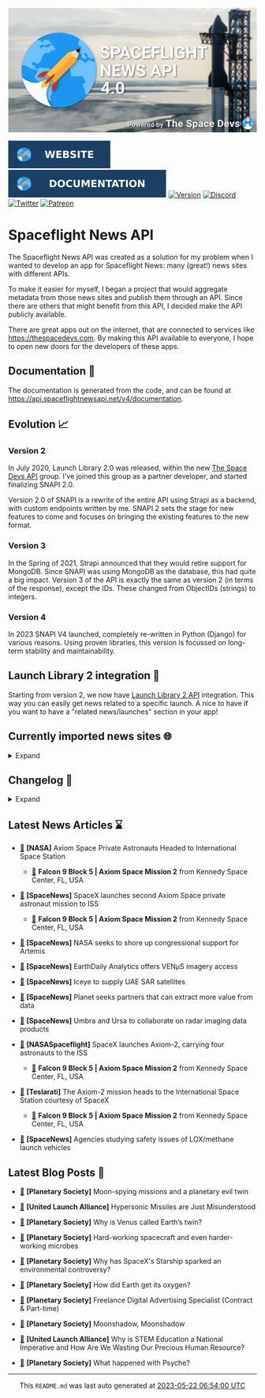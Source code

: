 ![Cover](https://raw.githubusercontent.com/TheSpaceDevs/spaceflightnewsapi/main/.github/profile/assets/snapi_poster.png)

[![Website](https://raw.githubusercontent.com/TheSpaceDevs/spaceflightnewsapi/main/.github/profile/assets/badge_snapi_website.svg)](https://spaceflightnewsapi.net/)
[![Documentation](https://raw.githubusercontent.com/TheSpaceDevs/spaceflightnewsapi/main/.github/profile/assets/badge_snapi_doc.svg)](https://api.spaceflightnewsapi.net/v4/docs)
[![Version](https://img.shields.io/github/v/release/TheSpaceDevs/spaceflightnewsapi?style=for-the-badge)](https://github.com/TheSpaceDevs/spaceflightnewsapi/releases/tag/v4.0.1)
[![Discord](https://img.shields.io/badge/Discord-%237289DA.svg?style=for-the-badge&logo=discord&logoColor=white)](https://discord.gg/p7ntkNA)
[![Twitter](https://img.shields.io/badge/Twitter-%231DA1F2.svg?style=for-the-badge&logo=Twitter&logoColor=white)](https://twitter.com/the_snapi)
[![Patreon](https://img.shields.io/badge/Patreon-F96854?style=for-the-badge&logo=patreon&logoColor=white)](https://www.patreon.com/TheSpaceDevs)

# Spaceflight News API

The Spaceflight News API was created as a solution for my problem when I wanted to develop an app for Spaceflight News: many (great!) news sites with different APIs.

To make it easier for myself, I began a project that would aggregate metadata from those news sites and publish them through an API. Since there are others that might benefit from this API, I decided make the API publicly available.

There are great apps out on the internet, that are connected to services like <https://thespacedevs.com>. By making this API available to everyone, I hope to open new doors for the developers of these apps.

## Documentation 📖

The documentation is generated from the code, and can be found at <https://api.spaceflightnewsapi.net/v4/documentation>.

## Evolution 📈

### Version 2

In July 2020, Launch Library 2.0 was released, within the new <a href="https://thespacedevs.com">The Space Devs API</a> group. I've joined this group as a partner developer, and started finalizing SNAPI 2.0.

Version 2.0 of SNAPI is a rewrite of the entire API using Strapi as a backend, with custom endpoints written by me.
SNAPI 2 sets the stage for new features to come and focuses on bringing the existing features to the new format.

### Version 3

In the Spring of 2021, Strapi announced that they would retire support for MongoDB. Since SNAPI was using MongoDB as the database, this had quite a big impact.
Version 3 of the API is exactly the same as version 2 (in terms of the response), except the IDs. These changed from ObjectIDs (strings) to integers.

### Version 4
In 2023 SNAPI V4 launched, completely re-written in Python (Django) for various reasons.
Using proven libraries, this version is focussed on long-term stability and maintainability.

## Launch Library 2 integration 🚀

Starting from version 2, we now have <a href="https://thespacedevs.com/llapi">Launch Library 2 API</a> integration. This way you can easily get news related to a specific launch.
A nice to have if you want to have a "related news/launches" section in your app!

## Currently imported news sites 🌐

<details>
<summary>Expand</summary>

- TechCrunch
- SpaceFlight Insider
- SpaceX
- ElonX
- Blue Origin
- Spaceflight Now
- Space.com
- Teslarati
- Virgin Galactic
- Planetary Society
- Phys
- National Space Society
- The Japan Times
- National Geographic
- SpaceNews
- The National
- Jet Propulsion Laboratory
- NASA
- The Space Review
- The Verge
- The Drive
- Arstechnica
- ESA
- The Space Devs
- AmericaSpace
- The Wall Street Journal
- CNBC
- United Launch Alliance
- Reuters
- The New York Times
- euronews
- European Spaceflight Update
- NASASpaceflight
- SyFy
- The Launch Pad


</details>

## Changelog 📝
<details>
<summary>Expand</summary>

# V4.0.0

- Rewritten in Python and Django.

# V3.4.0

- Package updates
- Sentry fixes

# V3.0.0

- Package updates

### V3.2.0

- Various Sentry issues fixed

### V3.1.0

- Strapi updates
- Sentry updates
- Admin interface updates

### V3.0.0

- Switch to use Postgres as database

### V2.3.0

- The lost "article per (LL2) event" endpoint is back
- Changed the G4L logo on the site
- Added Sentry again, via the new Strapi plugin
- Changed from amqplib to amqp-connection-manager
- Updated to Strapi 3.5.3

### v2.2.0

- Dependency updates
- Code cleanup
- Admin side of things

### v2.1.0

- Backend changes on how new content is processed
- Package updates

### v2.0.0

- Complete rewrite of the app, focusing on existing features

</details>



## Latest News Articles ⌛
- <a href="http://www.nasa.gov/press-release/axiom-space-private-astronauts-headed-to-international-space-station" >🔗</a> **[NASA]** Axiom Space Private Astronauts Headed to International Space Station


  - <a href="https://go4liftoff.com/launch/id/0297d3dc-0513-450a-babc-6f3da8e8c181" >🚀</a> **Falcon 9 Block 5 | Axiom Space Mission 2** from Kennedy Space Center, FL, USA



- <a href="https://spacenews.com/spacex-launches-second-axiom-space-private-astronaut-mission-to-iss/" >🔗</a> **[SpaceNews]** SpaceX launches second Axiom Space private astronaut mission to ISS


  - <a href="https://go4liftoff.com/launch/id/0297d3dc-0513-450a-babc-6f3da8e8c181" >🚀</a> **Falcon 9 Block 5 | Axiom Space Mission 2** from Kennedy Space Center, FL, USA



- <a href="https://spacenews.com/nasa-seeks-to-shore-up-congressional-support-for-artemis/" >🔗</a> **[SpaceNews]** NASA seeks to shore up congressional support for Artemis


- <a href="https://spacenews.com/earthdaily-analytics-offers-ven%c2%b5s-imagery-access/" >🔗</a> **[SpaceNews]** EarthDaily Analytics offers VENµS imagery access


- <a href="https://spacenews.com/iceye-to-develop-sar-constellation-for-uae/" >🔗</a> **[SpaceNews]** Iceye to supply UAE SAR satellites


- <a href="https://spacenews.com/planet-seeks-partners-that-can-extract-more-value-from-data/" >🔗</a> **[SpaceNews]** Planet seeks partners that can extract more value from data


- <a href="https://spacenews.com/umbra-and-ursa-to-collaborate-on-radar-imaging-data-products/" >🔗</a> **[SpaceNews]** Umbra and Ursa to collaborate on radar imaging data products


- <a href="https://www.nasaspaceflight.com/2023/05/axiom-2-mission/" >🔗</a> **[NASASpaceflight]** SpaceX launches Axiom-2, carrying four astronauts to the ISS


  - <a href="https://go4liftoff.com/launch/id/0297d3dc-0513-450a-babc-6f3da8e8c181" >🚀</a> **Falcon 9 Block 5 | Axiom Space Mission 2** from Kennedy Space Center, FL, USA



- <a href="https://www.teslarati.com/axiom-2-mission-heads-to-iss-spacex/" >🔗</a> **[Teslarati]** The Axiom-2 mission heads to the International Space Station courtesy of SpaceX


  - <a href="https://go4liftoff.com/launch/id/0297d3dc-0513-450a-babc-6f3da8e8c181" >🚀</a> **Falcon 9 Block 5 | Axiom Space Mission 2** from Kennedy Space Center, FL, USA



- <a href="https://spacenews.com/agencies-studying-safety-issues-of-lox-methane-launch-vehicles/" >🔗</a> **[SpaceNews]** Agencies studying safety issues of LOX/methane launch vehicles




## Latest Blog Posts 🚀

- <a href="https://www.planetary.org/the-downlink/moon-spying-missions-and-a-planetary-evil-twin" >🔗</a> **[Planetary Society]** Moon-spying missions and a planetary evil twin


- <a href="https://blog.ulalaunch.com/blog/hypersonic-missiles-are-just-misunderstood" >🔗</a> **[United Launch Alliance]** Hypersonic Missiles are Just Misunderstood


- <a href="https://www.planetary.org/articles/why-is-venus-called-earths-twin" >🔗</a> **[Planetary Society]** Why is Venus called Earth’s twin?


- <a href="https://www.planetary.org/the-downlink/hard-working-spacecraft-and-even-harder-working-microbes" >🔗</a> **[Planetary Society]** Hard-working spacecraft and even harder-working microbes


- <a href="https://www.planetary.org/articles/why-has-spacexs-starship-sparked-an-environmental-controversy" >🔗</a> **[Planetary Society]** Why has SpaceX's Starship sparked an environmental controversy?


- <a href="https://www.planetary.org/articles/how-did-earth-get-its-oxygen" >🔗</a> **[Planetary Society]** How did Earth get its oxygen?


- <a href="https://www.planetary.org/careers/freelance-digital-advertising-specialist-contract-part-time" >🔗</a> **[Planetary Society]** Freelance Digital Advertising Specialist (Contract & Part-time)


- <a href="https://www.planetary.org/the-downlink/moonshadow-moonshadow" >🔗</a> **[Planetary Society]** Moonshadow, Moonshadow


- <a href="https://blog.ulalaunch.com/blog/why-is-stem-education-a-national-imperative" >🔗</a> **[United Launch Alliance]** Why is STEM Education a National Imperative and How Are We Wasting Our Precious Human Resource?


- <a href="https://www.planetary.org/articles/what-happened-with-psyche" >🔗</a> **[Planetary Society]** What happened with Psyche?




<hr>
  <div align="center">
  This <code>README.md</code> was last auto generated at <a href="https://www.timeanddate.com/worldclock/fixedtime.html?iso=20230522T065400">2023-05-22 06:54:00 UTC</a>
  <br>
</div>